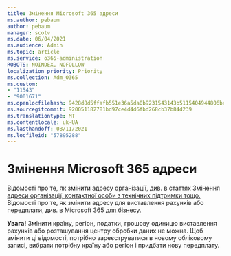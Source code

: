 ```yaml
---
title: Змінення Microsoft 365 адреси
ms.author: pebaum
author: pebaum
manager: scotv
ms.date: 06/04/2021
ms.audience: Admin
ms.topic: article
ms.service: o365-administration
ROBOTS: NOINDEX, NOFOLLOW
localization_priority: Priority
ms.collection: Adm_O365
ms.custom:
- "11543"
- "9001671"
ms.openlocfilehash: 9428d8d5ffafb551e36a5da0b9231543143b5115404944806bed3e985aac8679
ms.sourcegitcommit: 920051182781bd97ce4d4d6fbd268cb37b84d239
ms.translationtype: MT
ms.contentlocale: uk-UA
ms.lasthandoff: 08/11/2021
ms.locfileid: "57895288"
---
```

# <a name="change-your-microsoft-365-address"></a>Змінення Microsoft 365 адреси

Відомості про те, як змінити адресу організації, див. в статтях Змінення [адреси організації, контактної особи з технічних підтримки тощо.](https://docs.microsoft.com/microsoft-365/admin/manage/change-address-contact-and-more) Відомості про те, як змінити адресу для виставлення рахунків або передплати, див. в Microsoft 365 [для бізнесу.](https://docs.microsoft.com/microsoft-365/commerce/billing-and-payments/change-your-billing-addresses) 

**Увага!** Змінити країну, регіон, податки, грошову одиницю виставлення рахунків або розташування центру обробки даних не можна. Щоб змінити ці відомості, потрібно зареєструватися в новому обліковому записі, вибрати потрібну країну або регіон і придбати нову передплату. 